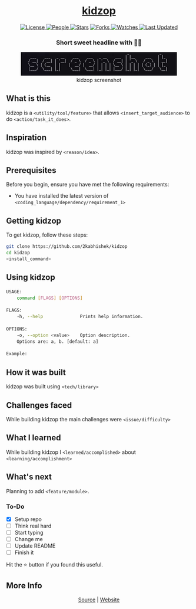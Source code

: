 <div align = "center">

<h1><a href="https://2kabhishek.github.io/kidzop">kidzop</a></h1>

<a href="https://github.com/2KAbhishek/kidzop/blob/main/LICENSE">
<img alt="License" src="https://img.shields.io/github/license/2kabhishek/kidzop?style=flat&color=eee&label="> </a>

<a href="https://github.com/2KAbhishek/kidzop/graphs/contributors">
<img alt="People" src="https://img.shields.io/github/contributors/2kabhishek/kidzop?style=flat&color=ffaaf2&label=People"> </a>

<a href="https://github.com/2KAbhishek/kidzop/stargazers">
<img alt="Stars" src="https://img.shields.io/github/stars/2kabhishek/kidzop?style=flat&color=98c379&label=Stars"></a>

<a href="https://github.com/2KAbhishek/kidzop/network/members">
<img alt="Forks" src="https://img.shields.io/github/forks/2kabhishek/kidzop?style=flat&color=66a8e0&label=Forks"> </a>

<a href="https://github.com/2KAbhishek/kidzop/watchers">
<img alt="Watches" src="https://img.shields.io/github/watchers/2kabhishek/kidzop?style=flat&color=f5d08b&label=Watches"> </a>

<a href="https://github.com/2KAbhishek/kidzop/pulse">
<img alt="Last Updated" src="https://img.shields.io/github/last-commit/2kabhishek/kidzop?style=flat&color=e06c75&label="> </a>

<h3>Short sweet headline with 🎇🎉</h3>

<figure>
  <img src= "images/screenshot.png" alt="kidzop Demo">
  <br/>
  <figcaption>kidzop screenshot</figcaption>
</figure>

</div>

## What is this

kidzop is a `<utility/tool/feature>` that allows `<insert_target_audience>` to do `<action/task_it_does>`.

## Inspiration

kidzop was inspired by `<reason/idea>`.

## Prerequisites

Before you begin, ensure you have met the following requirements:

- You have installed the latest version of `<coding_language/dependency/requirement_1>`

## Getting kidzop

To get kidzop, follow these steps:

```bash
git clone https://github.com/2kabhishek/kidzop
cd kidzop
<install_command>
```

## Using kidzop

```bash
USAGE:
    command [FLAGS] [OPTIONS]

FLAGS:
    -h, --help              Prints help information.

OPTIONS:
    -o, --option <value>    Option description.
    Options are: a, b. [default: a]

Example:


```

## How it was built

kidzop was built using `<tech/library>`

## Challenges faced

While building kidzop the main challenges were `<issue/difficulty>`

## What I learned

While building kidzop I `<learned/accomplished>` about `<learning/accomplishment>`

## What's next

Planning to add `<feature/module>`.

### To-Do

- [x] Setup repo
- [ ] Think real hard
- [ ] Start typing
- [ ] Change me
- [ ] Update README
- [ ] Finish it

Hit the ⭐ button if you found this useful.

## More Info

<div align="center">

<a href="https://github.com/2KAbhishek/kidzop">Source</a> | <a href="https://2kabhishek.github.io/kidzop">Website</a>

</div>
